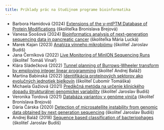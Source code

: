 ```yaml
---
title: Príklady prác na študijnom programe bioinformatika
---
```


* Barbora Hamidová (2024) [Extensions of the y-mtPTM Database of Protein Modifications](https://opac.crzp.sk/?fn=detailBiblioForm&sid=A6A9937D4AB687F47BC585A9E4AF) (školiteľka Bronislava Brejová)
* Vanesa Šoošová (2024) [Bioinformatics analysis of next-generation sequencing data in pancreatic cancer](https://opac.crzp.sk/?fn=detailBiblioForm&sid=A6A9937D4AB687F47BCB8DA9E4AF) (školiteľka Mária Lucká)
* Marek Kajan (2023) [Analýza vínneho mikrobiómu](https://opac.crzp.sk/?fn=detailBiblioForm&sid=C03CB0FBA6588971DD3D26D1B6BF) (školiteľ Jaroslav Budiš)
* Jana Černíková (2022) [Live Monitoring of MinION Sequencing Runs](https://opac.crzp.sk/?fn=detailBiblioForm&sid=72A4E145D65F5DA0BE47350B29C0) (školiteľ Tomáš Vinař)
* Klára Sládečková (2022) [Tunnel planning of Burrows-Wheeler transform by employing integer linear programming](https://opac.crzp.sk/?fn=detailBiblioForm&sid=72A4E145D65F5DA0BE48350B29C0) (školiteľ Andrej Baláž)
* Martina Babinská (2022) [Identifikácia proteínových sektorov ako evolučných jednotiek bielkovín](https://opac.crzp.sk/?fn=detailBiblioForm&sid=72A4E145D65F5DA0B24A3F0B29C0) (školiteľ Ľubomír Tomáška)
* Michaela Gažiová (2021) [Predikčná metóda na určenie klinického dopadu štrukturálnej genomickej variability](https://opac.crzp.sk/?fn=detailBiblioForm&sid=7E417B54B864B7C45324FD4635AB) (školiteľ Jaroslav Budiš)
* Veronika Tordová (2021) [Databáza variantov v genóme viniča](https://opac.crzp.sk/?fn=detailBiblioForm&sid=2DF2AC71C78DA39E98F1B2873752) (školiteľ Bronislava Brejová)
* Dária Čárska (2020) [Detection of microsatellite instability from genomic data obtained by next generation sequencing](https://opac.crzp.sk/?fn=detailBiblioForm&sid=69B07E5EF4F2B22F0B86B7C7FD1B) (školiteľ Jaroslav Budiš) 
* Andrej Baláž (2018) [Sequence based classification of bacteriophages](https://opac.crzp.sk/?fn=detailBiblioForm&sid=BCB1C6D618A1774C85DAC75E7FBF) (školiteľ Jaroslav Budiš)
<!-- * Dominik Bujna (2018) [Computational analysis of the genome of fungus Jaminaea angkorensis](https://opac.crzp.sk/?fn=detailBiblioForm&sid=6AA8E1A8284D263B42914120F398) (školiteľka Bronislava Brejová) -->



